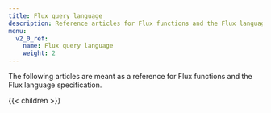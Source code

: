 ```yaml
---
title: Flux query language
description: Reference articles for Flux functions and the Flux language specification.
menu:
  v2_0_ref:
    name: Flux query language
    weight: 2
---
```


The following articles are meant as a reference for Flux functions and the
Flux language specification.

{{< children >}}

